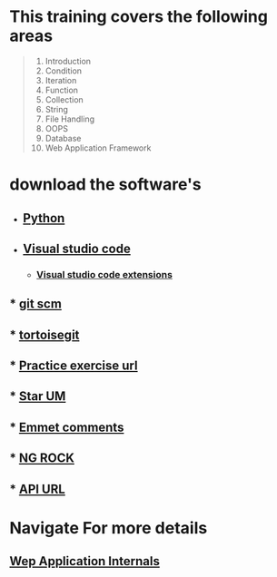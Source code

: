 # This training covers the following areas


> 1. Introduction
> 2. Condition
> 3. Iteration
> 4. Function
> 5. Collection
> 6. String
> 7. File Handling
> 8. OOPS
> 9. Database
> 10. Web Application Framework


# download the software's

* ##  [Python](https://www.python.org/downloads/release/python-383/)

* ##  [Visual studio code](https://code.visualstudio.com/download)

  - ### [Visual studio code extensions](https://github.com/loyolastalin/CLI_Linux/blob/master/vscode_extentions.md)


## * [git scm](https://git-scm.com/)
  ## * [tortoisegit](https://tortoisegit.org/download/)

## * [Practice exercise url](https://www.w3resource.com/python-exercises/python-basic-exercise-6.php)

## * [Star UM](http://staruml.io/download)

## * [Emmet comments](https://docs.emmet.io/cheat-sheet/)

## * [NG ROCK](https://ngrok.com/download)
## * [API URL](https://reqres.in/)

# Navigate For more details
## [Wep Application Internals](WebApplication.md)

